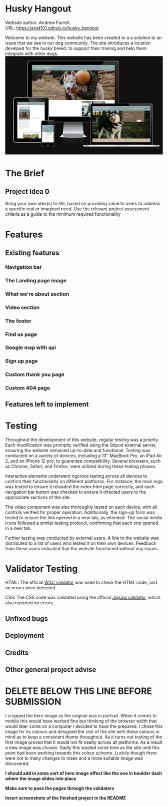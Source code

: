 # Husky Hangout
Website author: Andrew Farrell.  
URL: https://ajraf101.github.io/husky_hangout

Welcome to my website.
This website has been created to a a solution to an issue that we see in our dog community. The site introduces a location develped for the husky breed, to support their trainng and help them integrate with other dogs.
![image](assets/screenshots/ami.png)

# The Brief
## Project Idea 0
Bring your own idea(s) to life, based on providing value to users to address a specific real or imagined need. Use the relevant project assessment criteria as a guide to the minimum required functionality

# Features
## Existing features
### Navigation bar
### The Landing page image
### What we're about section
### Video section
### The footer
### Find us page
### Google map with api
### Sign up page
### Custom thank you page
### Custom 404 page
## Features left to implement


# Testing
Throughout the development of this website, regular testing was a priority. Each modification was promptly verified using the Gitpod external server, ensuring the website remained up-to-date and functional. Testing was conducted on a variety of devices, including a 13" MacBook Pro, an iPad Air 2, and an iPhone 12 pro, to guarantee compatibility. Several browsers, such as Chrome, Safari, and Firefox, were utilized during these testing phases.

Interactive elements underwent rigorous testing across all devices to confirm their functionality on different platforms. For instance, the main logo was tested to ensure it reloaded the index.html page correctly, and each navigation bar button was checked to ensure it directed users to the appropriate sections of the site.

The video component was also thoroughly tested on each device, with all controls verified for proper operation. Additionally, the sign-up form was tested to ensure the link opened in a new tab, as intended. The social media icons followed a similar testing protocol, confirming that each one opened in a new tab.

Further testing was conducted by external users. A link to the website was distributed to a list of users who tested it on their own devices. Feedback from these users indicated that the website functioned without any issues.

# Validator Testing
HTML: The official [W3C validator](https://validator.w3.org/) was used to check the HTML code, and no errors were detected.

CSS:
The CSS code was validated using the official [Jigsaw validator](https://jigsaw.w3.org/css-validator/), which also reported no errors.


## Unfixed bugs

## Deployment

## Credits

## Other general project advise





# DELETE BELOW THIS LINE BEFORE SUBMISSION

I cropped the hero image as the original was in portrait. When it comes to mobile this would have worked fine but thinking of the browser width that would later come on a computer I decided to have the prepared. I chose this image for its colours and designed the rest of the site with these colours in mind as to keep a consistant theme throughout. 
As it turns out testing of the first image proved that it would not fit neatly across all platforms. As a result a new image was chosen. Sadly this wasted some time as the site until this point had been working towards this colour scheme. Luckily though there were not to many changes to make and a more suitable image was discovered.


**I should add in some sort of hero image effect like the one in boulder dash where the image slides into place**

**Make sure to pass the pages through the validaters**

**Insert screenshots of the finished project in the README**